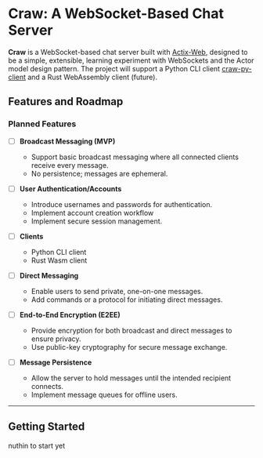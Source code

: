 # Craw: A WebSocket-Based Chat Server

**Craw** is a WebSocket-based chat server built with [Actix-Web](https://actix.rs/), designed to be a simple, extensible, learning experiment with WebSockets and the Actor model design pattern. The project will support a Python CLI client [craw-py-client](github.com/brandonblock/craw-py-client) and a Rust WebAssembly client (future).

## Features and Roadmap

### **Planned Features**

- [ ] **Broadcast Messaging (MVP)**

  - Support basic broadcast messaging where all connected clients receive every message.
  - No persistence; messages are ephemeral.

- [ ] **User Authentication/Accounts**

  - Introduce usernames and passwords for authentication.
  - Implement account creation workflow
  - Implement secure session management.

- [ ] **Clients**

  - Python CLI client
  - Rust Wasm client

- [ ] **Direct Messaging**

  - Enable users to send private, one-on-one messages.
  - Add commands or a protocol for initiating direct messages.

- [ ] **End-to-End Encryption (E2EE)**

  - Provide encryption for both broadcast and direct messages to ensure privacy.
  - Use public-key cryptography for secure message exchange.

- [ ] **Message Persistence**
  - Allow the server to hold messages until the intended recipient connects.
  - Implement message queues for offline users.

---

## Getting Started

nuthin to start yet
